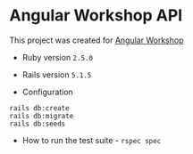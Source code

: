 # Angular Workshop API

This project was created for [Angular Workshop](https://github.com/artem-galas/angular-zp-workshop)

* Ruby version `2.5.0`

* Rails version `5.1.5`

* Configuration

```
rails db:create
rails db:migrate
rails db:seeds 
```

* How to run the test suite - `rspec spec` 
